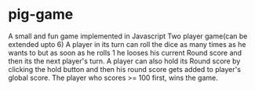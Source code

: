 # pig-game
A small and fun game implemented in Javascript Two player game(can be extended upto 6) A player in its turn can roll the dice as many times as he wants to but as soon as he rolls 1 he looses his current Round score and then its the next player's turn. A player can also hold its Round score by clicking the hold button and then his round score gets added to player's global score. The player who scores >= 100 first, wins the game.
